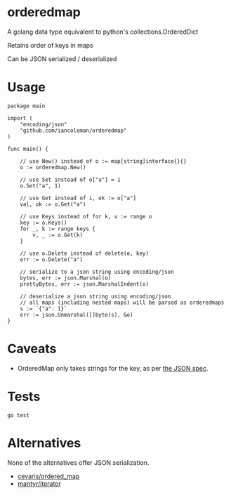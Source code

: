 # orderedmap

A golang data type equivalent to python's collections.OrderedDict

Retains order of keys in maps

Can be JSON serialized / deserialized

# Usage

```
package main

import (
    "encoding/json"
    "github.com/iancoleman/orderedmap"
)

func main() {

    // use New() instead of o := map[string]interface{}{}
    o := orderedmap.New()

    // use Set instead of o["a"] = 1
    o.Set("a", 1)

    // use Get instead of i, ok := o["a"]
    val, ok := o.Get("a")

    // use Keys instead of for k, v := range o
    key := o.Keys()
    for _, k := range keys {
        v, _ := o.Get(k)
    }

    // use o.Delete instead of delete(o, key)
    err := o.Delete("a")

    // serialize to a json string using encoding/json
    bytes, err := json.Marshal(o)
    prettyBytes, err := json.MarshalIndent(o)

    // deserialize a json string using encoding/json
    // all maps (including nested maps) will be parsed as orderedmaps
    s := `{"a": 1}`
    err := json.Unmarshal([]byte(s), &o)
}
```

# Caveats

* OrderedMap only takes strings for the key, as per [the JSON spec](http://json.org/).

# Tests

```
go test
```

# Alternatives

None of the alternatives offer JSON serialization.

* [cevaris/ordered_map](https://github.com/cevaris/ordered_map)
* [mantyr/iterator](https://github.com/mantyr/iterator)
